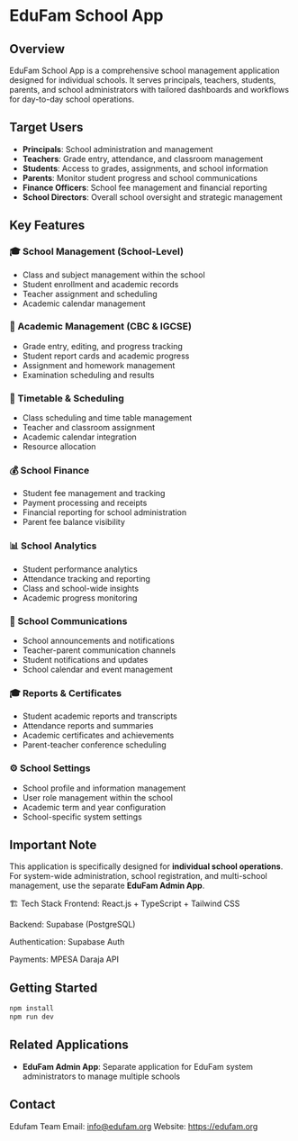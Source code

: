 # EduFam School App

## Overview
EduFam School App is a comprehensive school management application designed for individual schools. It serves principals, teachers, students, parents, and school administrators with tailored dashboards and workflows for day-to-day school operations.

## Target Users
- **Principals**: School administration and management
- **Teachers**: Grade entry, attendance, and classroom management  
- **Students**: Access to grades, assignments, and school information
- **Parents**: Monitor student progress and school communications
- **Finance Officers**: School fee management and financial reporting
- **School Directors**: Overall school oversight and strategic management

## Key Features

### 🎓 School Management (School-Level)
- Class and subject management within the school
- Student enrollment and academic records
- Teacher assignment and scheduling
- Academic calendar management

### 📝 Academic Management (CBC & IGCSE)
- Grade entry, editing, and progress tracking
- Student report cards and academic progress
- Assignment and homework management
- Examination scheduling and results

### 📅 Timetable & Scheduling
- Class scheduling and time table management
- Teacher and classroom assignment
- Academic calendar integration
- Resource allocation

### 💰 School Finance
- Student fee management and tracking
- Payment processing and receipts
- Financial reporting for school administration
- Parent fee balance visibility

### 📊 School Analytics
- Student performance analytics
- Attendance tracking and reporting  
- Class and school-wide insights
- Academic progress monitoring

### 📢 School Communications
- School announcements and notifications
- Teacher-parent communication channels
- Student notifications and updates
- School calendar and event management

### 🎓 Reports & Certificates
- Student academic reports and transcripts
- Attendance reports and summaries
- Academic certificates and achievements
- Parent-teacher conference scheduling

### ⚙️ School Settings
- School profile and information management
- User role management within the school
- Academic term and year configuration
- School-specific system settings

## Important Note
This application is specifically designed for **individual school operations**. For system-wide administration, school registration, and multi-school management, use the separate **EduFam Admin App**.

🏗️ Tech Stack
Frontend: React.js + TypeScript + Tailwind CSS

Backend: Supabase (PostgreSQL)

Authentication: Supabase Auth

Payments: MPESA Daraja API

## Getting Started
```bash
npm install
npm run dev
```

## Related Applications  
- **EduFam Admin App**: Separate application for EduFam system administrators to manage multiple schools

## Contact
Edufam Team
Email: info@edufam.org
Website: https://edufam.org
